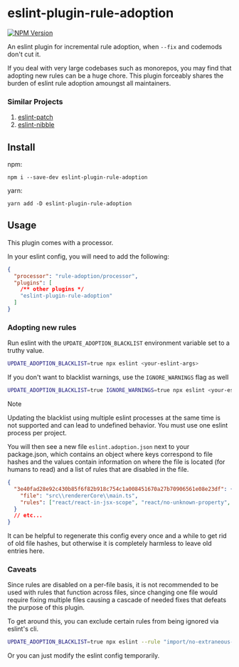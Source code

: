 # eslint-plugin-rule-adoption 

[![NPM Version](https://img.shields.io/npm/v/eslint-plugin-rule-adoption)](https://www.npmjs.com/package/eslint-plugin-rule-adoption)


An eslint plugin for incremental rule adoption, when `--fix` and codemods don't cut it.

If you deal with very large codebases such as monorepos, you may find that adopting new rules can be a huge chore.
This plugin forceably shares the burden of eslint rule adoption amoungst all maintainers.

### Similar Projects

1. [eslint-patch](https://www.npmjs.com/package/@rushstack/eslint-patch)
2. [eslint-nibble](https://www.npmjs.com/package/eslint-nibble)

## Install

npm:

```
npm i --save-dev eslint-plugin-rule-adoption
```

yarn:

```
yarn add -D eslint-plugin-rule-adoption
```

## Usage

This plugin comes with a processor.

In your eslint config, you will need to add the following:

```json
{
  "processor": "rule-adoption/processor",
  "plugins": [
    /** other plugins */
    "eslint-plugin-rule-adoption"
  ]
}
```

### Adopting new rules

Run eslint with the `UPDATE_ADOPTION_BLACKLIST` environment variable set to a truthy value.

```sh
UPDATE_ADOPTION_BLACKLIST=true npx eslint <your-eslint-args>
```

If you don't want to blacklist warnings, use the `IGNORE_WARNINGS` flag as well

```sh
UPDATE_ADOPTION_BLACKLIST=true IGNORE_WARNINGS=true npx eslint <your-eslint-args>
```

> [!NOTE]
> Updating the blacklist using multiple eslint processes at the same time is not supported and can lead to undefined behavior. You must use one eslint process per project.

You will then see a new file `eslint.adoption.json` next to your package.json, which contains an object where keys correspond to file hashes and the values contain information on where the file is located (for humans to read) and a list of rules that are disabled in the file.

```json
{
  "3e40fad28e92c430b85f6f82b918c754c1a008451670a27b70906561e08e23df": {
    "file": "src\\rendererCore\\main.ts",
    "rules": ["react/react-in-jsx-scope", "react/no-unknown-property", "no-console"]
  }
  // etc...
}
```

It can be helpful to regenerate this config every once and a while to get rid of old file hashes, but otherwise it is completely harmless to leave old entries here.

### Caveats

Since rules are disabled on a per-file basis, it is not recommended to be used with rules that function across files, since changing one file would require fixing multiple files causing a cascade of needed fixes that defeats the purpose of this plugin.

To get around this, you can exclude certain rules from being ignored via eslint's cli.

```sh
UPDATE_ADOPTION_BLACKLIST=true npx eslint --rule "import/no-extraneous-dependencies: off" <your-eslint-args>
```

Or you can just modify the eslint config temporarily.

